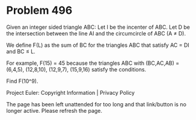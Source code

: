 #   Problem 496

   Given an integer sided triangle ABC:
   Let I be the incenter of ABC.
   Let D be the intersection between the line AI and the circumcircle of ABC
   (A ≠ D).

   We define F(L) as the sum of BC for the triangles ABC that satisfy AC = DI
   and BC ≤ L.

   For example, F(15) = 45 because the triangles ABC with (BC,AC,AB) =
   (6,4,5), (12,8,10), (12,9,7), (15,9,16) satisfy the conditions.

   Find F(10^9).

   Project Euler: Copyright Information | Privacy Policy

   The page has been left unattended for too long and that link/button is no
   longer active. Please refresh the page.

